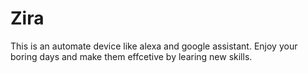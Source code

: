 # Zira
This is an automate device like alexa and google assistant.
Enjoy your boring days and make them effcetive by learing new skills.
